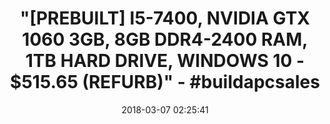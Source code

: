 ---
title: >-
  "[PREBUILT] I5-7400, NVIDIA GTX 1060 3GB, 8GB DDR4-2400 RAM, 1TB HARD DRIVE,
  WINDOWS 10 - $515.65 (REFURB)" - #buildapcsales
name: >-
  HP Pavilion Power 580-023w Gaming Tower, Intel Core i5-7400, NVIDIA GTX 1060
  3GB Graphics, 8 GB Memory, 1TB Hard Drive, Windows 10
date: '2018-03-07 02:25:41'
buy_now: >-
  https://www.amazon.com/HP-Pavilion-580-023w-i5-7400-Graphics/dp/B077S27YLP?SubscriptionId=AKIAIA5RBQIWQVTCUEUQ&tag=coldcutdeals-20&linkCode=xm2&camp=2025&creative=165953&creativeASIN=B077S27YLP
description_markdown: >+
  HP Pavilion Power 580-023w Gaming Tower, Intel Core i5-7400, NVIDIA GTX 1060
  3GB Graphics, 8 GB Memory, 1TB Hard Drive, Windows 10

    - Intel Core i5-7400

    - NVIDIA GTX 1060 3GB Graphics

    - 8 GB Memory

    - 1TB Hard Drive

    - Windows 10

tweet_id_str: '971210243517632513'
price: $499.99
you_save: ''
asin: B077S27YLP
image: 'https://images-na.ssl-images-amazon.com/images/I/41wxHZqVs2L.jpg'

---